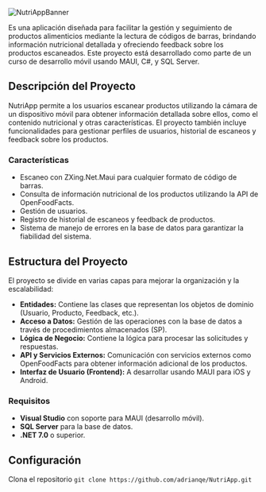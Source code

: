 ![NutriAppBanner](https://github.com/user-attachments/assets/e90d87e3-4a95-42e9-b8d6-c78e6e3e1a78)

Es una aplicación diseñada para facilitar la gestión y seguimiento de productos alimenticios mediante la lectura de códigos de barras, brindando información nutricional detallada y ofreciendo feedback sobre los productos escaneados. Este proyecto está desarrollado como parte de un curso de desarrollo móvil usando MAUI, C#, y SQL Server.

## Descripción del Proyecto
NutriApp permite a los usuarios escanear productos utilizando la cámara de un dispositivo móvil para obtener información detallada sobre ellos, como el contenido nutricional y otras características. El proyecto también incluye funcionalidades para gestionar perfiles de usuarios, historial de escaneos y feedback sobre los productos.

### Características
- Escaneo con ZXing.Net.Maui para cualquier formato de código de barras.
- Consulta de información nutricional de los productos utilizando la API de OpenFoodFacts.
- Gestión de usuarios.
- Registro de historial de escaneos y feedback de productos.
- Sistema de manejo de errores en la base de datos para garantizar la fiabilidad del sistema.

## Estructura del Proyecto
El proyecto se divide en varias capas para mejorar la organización y la escalabilidad:

- **Entidades:** Contiene las clases que representan los objetos de dominio (Usuario, Producto, Feedback, etc.).
- **Acceso a Datos:** Gestión de las operaciones con la base de datos a través de procedimientos almacenados (SP).
- **Lógica de Negocio:** Contiene la lógica para procesar las solicitudes y respuestas.
- **API y Servicios Externos:** Comunicación con servicios externos como OpenFoodFacts para obtener información adicional de los productos.
- **Interfaz de Usuario (Frontend):** A desarrollar usando MAUI para iOS y Android.

### Requisitos
- **Visual Studio** con soporte para MAUI (desarrollo móvil).
- **SQL Server** para la base de datos.
- **.NET 7.0** o superior.
## Configuración
Clona el repositorio
`git clone https://github.com/adrianqe/NutriApp.git`
